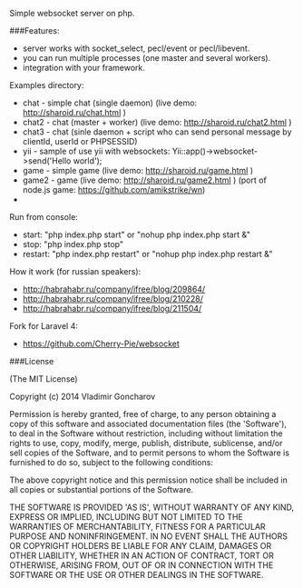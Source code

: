 Simple websocket server on php.

###Features:
* server works with socket_select, pecl/event or pecl/libevent.
* you can run multiple processes (one master and several workers).
* integration with your framework.

Examples directory:
* chat - simple chat (single daemon) (live demo: http://sharoid.ru/chat.html )
* chat2 - chat (master + worker) (live demo: http://sharoid.ru/chat2.html )
* chat3 - chat (sinle daemon + script who can send personal message by clientId, userId or PHPSESSID)
* yii - sample of use yii with websockets: Yii::app()->websocket->send('Hello world');
* game - simple game (live demo: http://sharoid.ru/game.html )
* game2 - game (live demo: http://sharoid.ru/game2.html ) (port of node.js game: https://github.com/amikstrike/wn)
* 
Run from console:
* start: "php index.php start" or "nohup php index.php start &"
* stop: "php index.php stop"
* restart: "php index.php restart" or "nohup php index.php restart &"

How it work (for russian speakers):
* http://habrahabr.ru/company/ifree/blog/209864/
* http://habrahabr.ru/company/ifree/blog/210228/
* http://habrahabr.ru/company/ifree/blog/211504/

Fork for Laravel 4:
* https://github.com/Cherry-Pie/websocket

###License

(The MIT License)

Copyright (c) 2014 Vladimir Goncharov

Permission is hereby granted, free of charge, to any person obtaining a copy of this software and associated documentation files (the 'Software'), to deal in the Software without restriction, including without limitation the rights to use, copy, modify, merge, publish, distribute, sublicense, and/or sell copies of the Software, and to permit persons to whom the Software is furnished to do so, subject to the following conditions:

The above copyright notice and this permission notice shall be included in all copies or substantial portions of the Software.

THE SOFTWARE IS PROVIDED 'AS IS', WITHOUT WARRANTY OF ANY KIND, EXPRESS OR IMPLIED, INCLUDING BUT NOT LIMITED TO THE WARRANTIES OF MERCHANTABILITY, FITNESS FOR A PARTICULAR PURPOSE AND NONINFRINGEMENT. IN NO EVENT SHALL THE AUTHORS OR COPYRIGHT HOLDERS BE LIABLE FOR ANY CLAIM, DAMAGES OR OTHER LIABILITY, WHETHER IN AN ACTION OF CONTRACT, TORT OR OTHERWISE, ARISING FROM, OUT OF OR IN CONNECTION WITH THE SOFTWARE OR THE USE OR OTHER DEALINGS IN THE SOFTWARE.
